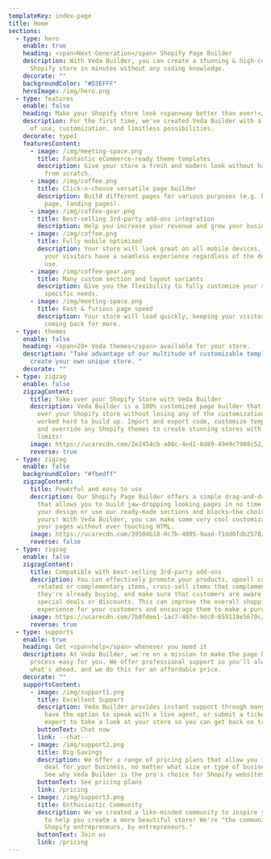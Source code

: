 ```yaml
---
templateKey: index-page
title: Home
sections:
  - type: hero
    enable: true
    heading: <span>Next-Generation</span> Shopify Page Builder
    description: With Veda Builder, you can create a stunning & high-converting
      Shopify store in minutes without any coding knowledge.
    decorate: ""
    backgroundColor: "#D3EFFF"
    heroImage: /img/hero.png
  - type: features
    enable: false
    heading: Make your Shopify store look <span>way better than ever!</span>
    description: For the first time, we've created Veda Builder with a focus on ease
      of use, customization, and limitless possibilities.
    decorate: type1
    featuresContent:
      - image: /img/meeting-space.png
        title: Fantastic eCommerce-ready theme templates
        description: Give your store a fresh and modern look without having to start
          from scratch.
      - image: /img/coffee.png
        title: Click-n-choose versatile page builder
        description: Build different pages for various purposes (e.g. homepage, product
          page, landing pages).
      - image: /img/coffee-gear.png
        title: Best-selling 3rd-party add-ons integration
        description: Help you increase your revenue and grow your business.
      - image: /img/coffee.png
        title: Fully mobile optimized
        description: Your store will look great on all mobile devices, ensuring that
          your visitors have a seamless experience regardless of the device they
          use.
      - image: /img/coffee-gear.png
        title: Many custom section and layout variants
        description: Give you the flexibility to fully customize your store to suit your
          specific needs.
      - image: /img/meeting-space.png
        title: Fast & furious page speed
        description: Your store will load quickly, keeping your visitors engaged and
          coming back for more.
  - type: themes
    enable: false
    heading: <span>20+ Veda themes</span> available for your store.
    description: "Take advantage of our multitude of customizable templates to
      create your own unique store. "
    decorate: ""
  - type: zigzag
    enable: false
    zigzagContent:
      title: Take over your Shopify Store with Veda Builder
      description: Veda Builder is a 100% customized page builder that lets you take
        over your Shopify store without losing any of the customization you've
        worked hard to build up. Import and export code, customize templates,
        and override any Shopify themes to create stunning stores with no
        limits!
      image: https://ucarecdn.com/2e2454cb-a08c-4ed1-8d89-4949c7908c52/-/format/auto/-/preview/960x960/-/quality/lighter/drag.png
      reverse: true
  - type: zigzag
    enable: false
    backgroundColor: "#fbedff"
    zigzagContent:
      title: Powerful and easy to use
      description: Our Shopify Page Builder offers a simple drag-and-drop interface
        that allows you to build jaw-dropping looking pages in no time. Import
        your design or use our ready-made sections and blocks—the choice is
        yours! With Veda Builder, you can make some very cool customizations to
        your pages without ever touching HTML.
      image: https://ucarecdn.com/39504b18-0c7b-4005-9aad-f1dd0fdb2578/-/format/auto/-/preview/1024x1024/-/quality/lighter/turn.png
      reverse: false
  - type: zigzag
    enable: false
    zigzagContent:
      title: Compatible with best-selling 3rd-party add-ons
      description: You can effectively promote your products, upsell customers on
        related or complementary items, cross-sell items that complement what
        they're already buying, and make sure that customers are aware of any
        special deals or discounts. This can improve the overall shopping
        experience for your customers and encourage them to make a purchase.
      image: https://ucarecdn.com/7b0fdee1-1ac7-407e-9dc0-659118e5670c/-/format/auto/-/preview/1024x1024/-/quality/lighter/integrate.png
      reverse: true
  - type: supports
    enable: true
    heading: Get <span>help</span> whenever you need it
    description: At Veda Builder, we're on a mission to make the page building
      process easy for you. We offer professional support so you'll always know
      what's ahead, and we do this for an affordable price.
    decorate: ""
    supportsContent:
      - image: /img/support1.png
        title: Excellent Support
        description: Veda Builder provides instant support through many channels. You
          have the option to speak with a live agent, or submit a ticket for an
          expert to take a look at your store so you can get back on track!
        buttonText: Chat now
        link: --chat--
      - image: /img/support2.png
        title: Big Savings
        description: We offer a range of pricing plans that allow you to find the best
          deal for your business, no matter what size or type of business it is.
          See why Veda Builder is the pro's choice for Shopify websites!
        buttonText: See pricing plans
        link: /pricing
      - image: /img/support3.png
        title: Enthusiastic Community
        description: We've created a like-minded community to inspire you, and we want
          to help you create a more beautiful store! We're "the community for
          Shopify entrepreneurs, by entrepreneurs."
        buttonText: Join us
        link: /pricing
---
```

